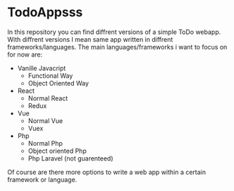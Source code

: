 # TodoAppsss
In this repository you can find diffrent versions of a simple ToDo webapp. With diffrent versions I mean same app written in diffrent frameworks/languages. The main languages/frameworks i want to focus on for now are:

*   Vanille Javacript
    * Functional Way
    * Object Oriented Way
*   React
    * Normal React
    * Redux
*   Vue
    * Normal Vue
    * Vuex
*   Php
    * Normal Php
    * Object oriented Php
    * Php Laravel (not guarenteed)

Of course are there more options to write a web app within a certain framework or language. 
